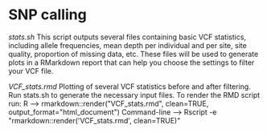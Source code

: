# SNP calling

*stats.sh*
This script outputs several files containing basic VCF statistics, including allele frequencies, mean depth per individual and per site, site quality, proportion of missing data, etc. These files will be used to generate plots in a RMarkdown report that can help you choose the settings to filter your VCF file.

*VCF_stats.rmd*
Plotting of several VCF statistics before and after filtering. Run stats.sh to generate the necessary input files. To render the RMD script run:
R --> rmarkdown::render("VCF_stats.rmd", clean=TRUE, output_format="html_document")
Command-line --> Rscript -e "rmarkdown::render('VCF_stats.rmd', clean=TRUE)"
